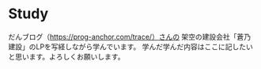 # Study
だんブログ（https://prog-anchor.com/trace/）さんの
架空の建設会社「蒼乃建設」のLPを写経しながら学んでいます。
学んだ学んだ内容はここに記したいと思います。よろしくお願いします。
